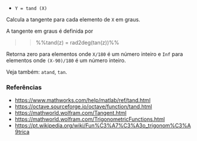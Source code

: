 * `Y = tand (X)`

Calcula a tangente para cada elemento de `X` em graus.

A tangente em graus é definida por

>> %%tand(z) = rad2deg(tan(z))%%

Retorna zero para elementos onde `X/180` é um número inteiro e `Inf` para
elementos onde `(X-90)/180` é um número inteiro.

Veja também: `atand`, `tan`.

### Referências

* https://www.mathworks.com/help/matlab/ref/tand.html
* https://octave.sourceforge.io/octave/function/tand.html
* https://mathworld.wolfram.com/Tangent.html
* https://mathworld.wolfram.com/TrigonometricFunctions.html
* https://pt.wikipedia.org/wiki/Fun%C3%A7%C3%A3o_trigonom%C3%A9trica
